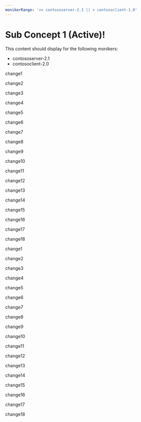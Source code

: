 ```yaml
---
monikerRange: '>= contososerver-2.1 || > contosoclient-1.0'
---
```


# Sub Concept 1 (Active)!

This content should display for the following monikers:

* contososerver-2.1
* contosoclient-2.0

change1

change2

change3

change4

change5

change6

change7

change8

change9

change10

change11

change12

change13

change14

change15

change16

change17

change18

change1

change2

change3

change4

change5

change6

change7

change8

change9

change10

change11

change12

change13

change14

change15

change16

change17

change18
